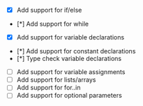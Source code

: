* [x] Add support for if/else
* [*] Add support for while
* [x] Add support for variable declarations
* [*] Add support for constant declarations
* [*] Type check variable declarations
* [ ] Add support for variable assignments
* [ ] Add support for lists/arrays
* [ ] Add support for for..in
* [ ] Add support for optional parameters